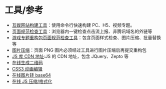 # 工具/参考

- [互娱网站构建工具](https://github.com/allanguys/tg-cli)：使用命令行快速构建 PC、H5、视频专题。
- [页面规范检查工具](https://game.gtimg.cn/images/js/cpwebpagecheckjs/doc/)：浏览器内一键检查点击流上报、非腾讯域名的外链等
- [游戏专题重构包页面规范检查工具](http://tgideas.qq.com/cpexp/checkhtml/update.shtml)：包含页面样式检查、图片压缩、批量替换等
- [图片压缩](https://tgideas.qq.com/doc/frontend/tool/imagecompress.html)：页面 PNG 图片必须经过工具进行图片压缩后再提交重构包
- [JS 库 CDN 地址](https://tgideas.qq.com/doc/frontend/component/pc/jslab.html):JS 的 CDN 地址，包含 JQuery、Zepto 等
- [在线生成二维码](https://cli.im/)
- [CSS3 动画编辑](https://www.w3cways.com/css3-animation-tool)
- [在线图片转 base64](https://tool.lu/base64image/)
- [在线 JS 压缩/格式化](http://tool.oschina.net/codeformat/html)
